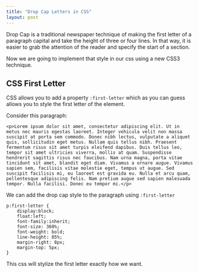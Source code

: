 ```yaml
---
title: "Drop Cap Letters in CSS"
layout: post
---
```

Drop Cap is a traditional newspaper technique of making the first letter of a paragraph capital and take the height of three or four lines. In that way, it is easier to grab the attention of the reader and specify the start of a section.

Now we are going to implement that style in our css using a new CSS3 technique.

## CSS First Letter

CSS allows you to add a property `:first-letter` which as you can guess allows you to style the first letter of the element.

Consider this paragraph:

    <p>Lorem ipsum dolor sit amet, consectetur adipiscing elit. Ut in metus nec mauris egestas laoreet. Integer vehicula velit non massa suscipit at porta sem commodo. Donec nibh lectus, vulputate a aliquet quis, sollicitudin eget metus. Nullam quis tellus nibh. Praesent fermentum risus sit amet turpis eleifend dapibus. Duis tellus leo, tempor sit amet ultricies viverra, mollis at quam. Suspendisse hendrerit sagittis risus nec faucibus. Nam urna magna, porta vitae tincidunt sit amet, blandit eget diam. Vivamus a ornare augue. Vivamus sapien sem, facilisis vitae molestie eget, tempus ut augue. Sed suscipit facilisis mi, eu laoreet est gravida eu. Nulla et arcu quam, pellentesque adipiscing felis. Nam pretium augue sed sapien malesuada tempor. Nulla facilisi. Donec eu tempor mi.</p>

We can add the drop cap style to the paragraph using `:first-letter`

    p:first-letter {
        display:block;
        float:left;
        font-family:inherit;
        font-size: 360%;
        font-weight: bold;
        line-height: 85%;
        margin-right: 8px;
        margin-top: 5px;
    }

This css will stylize the first letter exactly how we want.